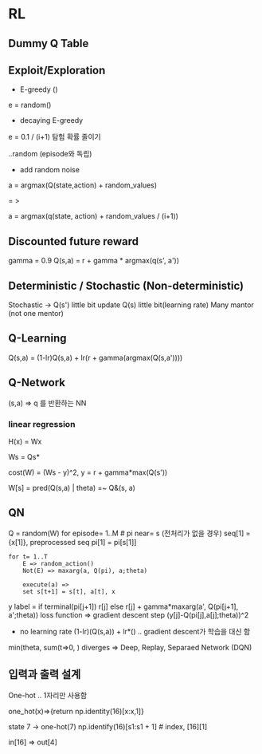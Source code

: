 # RL

## Dummy Q Table

## Exploit/Exploration

* E-greedy ()

e = random()

* decaying E-greedy

e = 0.1 / (i+1)
탐험 확률 줄이기

..random (episode와 독립)

* add random noise

a = argmax(Q(state,action) + random_values)

= >

a = argmax(q(state, action) + random_values / (i+1))

## Discounted future reward

gamma = 0.9
Q(s,a) = r + gamma * argmax(q(s', a'))

## Deterministic / Stochastic (Non-deterministic)

Stochastic ->
Q(s') little bit
update Q(s) little bit(learning rate)
Many mantor (not one mentor)

## Q-Learning

Q(s,a) = (1-lr)Q(s,a) + lr(r + gamma(argmax(Q(s,a'))))

## Q-Network

(s,a) => q
를 반환하는 NN

### linear regression

H(x) = Wx

Ws = Qs*

cost(W) = (Ws - y)^2, y = r + gamma*max(Q(s'))


W[s] = pred(Q(s,a) | theta) =~ Q&(s, a)

## QN

Q = random(W)
for episode= 1..M
    # pi near= s (전처리가 없을 경우)
    seq[1] = {x[1]}, preprocessed seq pi[1] = pi[s[1]]
    
    for t= 1..T
        E => random_action()
        Not(E) => maxarg(a, Q(pi), a;theta)

        execute(a) => 
        set s[t+1] = s[t], a[t], x

y label = if terminal(pi[j+1]) r[j] else r[j] + gamma*maxarg(a', Q(pi[j+1], a';theta))
loss function => gradient descent step
(y[j]-Q(pi[j],a[j];theta))^2

* no learning rate (1-lr)(Q(s,a)) + lr*()
.. gradient descent가 학습을 대신 함

min(theta, sum(t=>0, )
diverges => Deep, Replay, Separaed Network (DQN)

## 입력과 출력 설계

One-hot .. 1자리만 사용함

one_hot(x)=>{return np.identity(16)[x:x,1]}

state 7 -> one-hot(7)
np.identify(16)[s1:s1 + 1] # index, [16][1]

in[16] => out[4]


